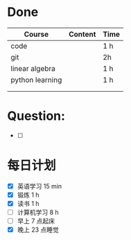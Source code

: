 # Done
| Course          | Content | Time |
| --------------- | ------- | ---- |
| code            |         | 1 h  |
| git             |         | 2h   |
| linear algebra  |         | 1 h  |
| python learning |         | 1 h  |
|                 |         |      |
|                 |         |      |

# Question:
- [ ]  

# 每日计划

- [x] 英语学习 15 min
- [x] 锻炼 1 h
- [x] 读书 1 h
- [ ] 计算机学习 8 h
- [ ] 早上 7 点起床
- [x] 晚上 23 点睡觉